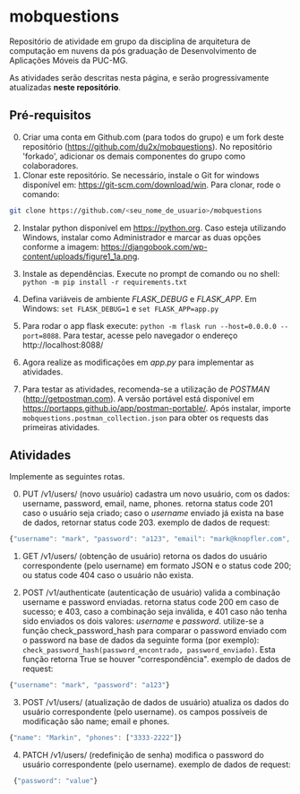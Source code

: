 # mobquestions

Repositório de atividade em grupo da disciplina de arquitetura de computação em nuvens da pós graduação de Desenvolvimento de Aplicações Móveis da PUC-MG.

As atividades serão descritas nesta página, e serão progressivamente atualizadas **neste repositório**.

## Pré-requisitos

0. Criar uma conta em Github.com (para todos do grupo) e um fork deste repositório  (https://github.com/du2x/mobquestions). No repositório 'forkado', adicionar os demais componentes do grupo como colaboradores.
1. Clonar este repositório. Se necessário, instale o Git for windows disponível em: https://git-scm.com/download/win. Para clonar, rode o comando: 
```sh
git clone https://github.com/<seu_nome_de_usuario>/mobquestions
```
2. Instalar python disponível em https://python.org. Caso esteja utilizando Windows, instalar como Administrador e marcar as duas opções conforme a imagem: https://djangobook.com/wp-content/uploads/figure1_1a.png. 

3. Instale as dependências. Execute no prompt de comando ou no shell: `python -m pip install -r requirements.txt`

4. Defina variáveis de ambiente *FLASK_DEBUG* e *FLASK_APP*. Em Windows:
`set FLASK_DEBUG=1` e `set FLASK_APP=app.py`

5. Para rodar o app flask execute: `python -m flask run --host=0.0.0.0 --port=8088`. Para testar, acesse pelo navegador o endereço http://localhost:8088/

6. Agora realize as modificações em *app.py* para implementar as atividades.

7. Para testar as atividades, recomenda-se a utilização de *POSTMAN* (http://getpostman.com). A versão portável está disponível em https://portapps.github.io/app/postman-portable/. Após instalar, importe `mobquestions.postman_collection.json` para obter os requests das primeiras atividades.



## Atividades

Implemente as seguintes rotas.

0. PUT /v1/users/ (novo usuário)
cadastra um novo usuário, com os dados: username, password, email, name, phones.
retorna status code 201 caso o usuário seja criado; caso o 
*username* enviado já exista na base de dados, retornar status code 203.
exemplo de dados de request: 
```javascript
{"username": "mark", "password": "a123", "email": "mark@knopfler.com", "name": "Mark", "phones": ["3333-2222", "2222-3333"]}
```

1. GET /v1/users/<username>  (obtenção de usuário)
retorna os dados do usuário correspondente (pelo username) em formato JSON e o status code 200; ou status code 404 caso o usuário não exista.

2. POST /v1/authenticate (autenticação de usuário)
valida a combinação username e password enviadas.
retorna status code 200 em caso de sucesso; e 403, caso a combinação seja inválida, e 401 caso não tenha sido enviados os dois valores: *username* e *password*.
utilize-se a função check_password_hash para comparar o password enviado com o password na base de dados da seguinte forma (por exemplo): `check_password_hash(password_encontrado, password_enviado)`. Esta função retorna True se houver "correspondência".
exemplo de dados de request: 
```javascript
{"username": "mark", "password": "a123"}
```

3. POST /v1/users/<username> (atualização de dados de usuário)
atualiza os dados do usuário correspondente (pelo username). os campos possíveis de modificação são name; email e phones.
```javascript
{"name": "Markin", "phones": ["3333-2222"]}
```

4. PATCH /v1/users/<username> (redefinição de senha)
modifica o password do usuário correspondente (pelo username). 
exemplo de dados de request: 
```javascript
 {"password": "value"}
 ```